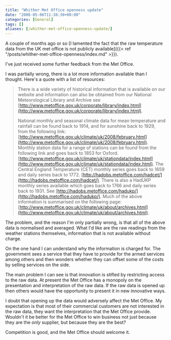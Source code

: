 ```yaml
---
title: "Whither Met Office openness update"
date: "2008-05-06T11:38:30+00:00"
categories: [General]
tags: []
aliases: [/whither-met-office-openness-update/]
---
```


A couple of months ago or so [I lamented the fact that the raw temperature data from the UK met office is not publicly available]({{< ref "/posts/whither-met-office-openness/index.md" >}}).

I've just received some further feedback from the Met Office.

I was partially wrong, there is a lot more information available than I thought. Here's a quote with a list of resources:

>There is a wide variety of historical information that is available on our website and information can also be obtained from our National Meteorological Library and Archive see [http://www.metoffice.gov.uk/corporate/library/index.html](http://www.metoffice.gov.uk/corporate/library/index.html).
>
>National monthly and seasonal climate data for mean temperature and rainfall can be found back to 1914, and for sunshine back to 1929, from the following link:
[http://www.metoffice.gov.uk/climate/uk/2008/february.html](http://www.metoffice.gov.uk/climate/uk/2008/february.html).
>Monthly station data for a range of stations can be found from the following link and goes back to 1853 for Oxford.
[http://www.metoffice.gov.uk/climate/uk/stationdata/index.html](http://www.metoffice.gov.uk/climate/uk/stationdata/index.html).
>The Central England Temperature (CET) monthly series goes back to 1659 and daily series back to 1772.
[http://hadobs.metoffice.com/hadcet/](http://hadobs.metoffice.com/hadcet/).
>There is also a HadUKP monthly series available which goes back to 1766 and daily series back to 1931. See [http://hadobs.metoffice.com/hadukp/](http://hadobs.metoffice.com/hadukp/).
>Much of the above information is summarised on the following page: [http://www.metoffice.gov.uk/climate/uk/about/archives.html](http://www.metoffice.gov.uk/climate/uk/about/archives.html).

The problem, and the reason I'm only partially wrong, is that all of the above data is normalised and averaged. What I'd like are the raw readings from the weather stations themselves, information that is not available without charge.

On the one hand I can understand why the information is charged for. The government sees a service that they have to provide for the armed services among others and then wonders whether they can offset some of the costs by selling services on the side.

The main problem I can see is that innovation is stifled by restricting access to the raw data. At present the Met Office has a monopoly on the presentation and interpretation of the raw data. If the raw data is opened up then others would have the opportunity to present it in new innovative ways.

I doubt that opening up the data would adversely affect the Met Office. My expectation is that most of their commercial customers are not interested in the raw data, they want the interpretation that the Met Office provide. Wouldn't it be better for the Met Office to win business not just because they are the *only* supplier, but because they are the best?

Competition is good, and the Met Office should welcome it.
